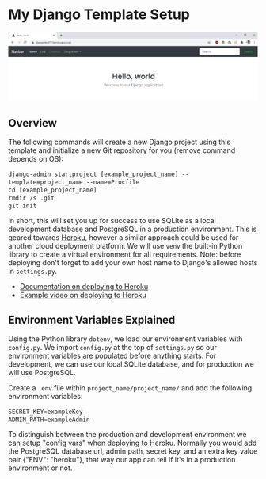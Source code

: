 # My Django Template Setup
![Photo of the website](/static/myImages/repoPreview.png)

## Overview
The following commands will create a new Django project using this template and initialize a new Git repository for you (remove command depends on OS):
```
django-admin startproject [example_project_name] --template=project_name --name=Procfile
cd [example_project_name]
rmdir /s .git
git init
```
In short, this will set you up for success to use SQLite as a local development database and PostgreSQL in a production environment. This is geared towards [Heroku](https://www.heroku.com/), however a similar approach could be used for another cloud deployment platform. We will use `venv` the built-in Python library to create a virtual environment for all requirements. Note: before deploying don't forget to add your own host name to Django's allowed hosts in `settings.py`.

- [Documentation on deploying to Heroku](https://devcenter.heroku.com/articles/deploying-python)
- [Example video on deploying to Heroku](https://www.youtube.com/watch?v=kBwhtEIXGII)

## Environment Variables Explained
Using the Python library `dotenv`, we load our environment variables with `config.py`. We import `config.py` at the top of `settings.py` so our environment variables are populated before anything starts. For development, we can use our local SQLite database, and for production we will use PostgreSQL.

Create a `.env` file within `project_name/project_name/` and add the following environment variables:
```
SECRET_KEY=exampleKey
ADMIN_PATH=exampleAdmin
```

To distinguish between the production and development environment we can setup "config vars" when deploying to Heroku. Normally you would add the PostgreSQL database url, admin path, secret key, and an extra key value pair {"ENV": "heroku"}, that way our app can tell if it's in a production environment or not.
